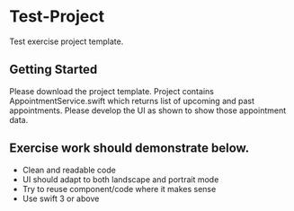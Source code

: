 # Test-Project

Test exercise project template.

## Getting Started

Please download the project template. Project contains AppointmentService.swift which returns list of upcoming and past appointments. Please develop the UI as shown to show those appointment data.

## Exercise work should demonstrate below.

* Clean and readable code
* UI should adapt to both landscape and portrait mode
* Try to reuse component/code where it makes sense
* Use swift 3 or above
